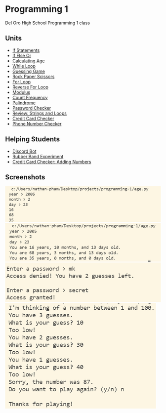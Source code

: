 # Programming 1
Del Oro High School Programming 1 class

## Units
* [If Statements](if_statement.py)
* [If Else Or](if_else_or.py)
* [Calculating Age](age.py)
* [While Loop](while_loop.py)
* [Guessing Game](guessing_game.py)
* [Rock Paper Scissors](rock_paper_scissors.py)
* [For Loop](for_loop.py)
* [Reverse For Loop](reverse_for_loop.py)
* [Modulus](modulus.py)
* [Count Frequency](count_frequency.py)
* [Palindrome](palindrome.py)
* [Password Checker](password_checker.py)
* [Review: Strings and Loops](review_strings_loops.py)
* [Credit Card Checker](credit_checker.py)
* [Phone Number Checker](phone_number_checker.py)

## Helping Students
* [Discord Bot](discord_bot.py)
* [Rubber Band Experiment](rubberbands_experiment/rubberbands.py)
* [Credit Card Checker: Adding Numbers](adding_numbers.py)

## Screenshots
![](screenshots/2022-01-06-10-06-02.png)
![](screenshots/2022-01-06-10-22-06.png)
![](screenshots/while_loop.png)
![](screenshots/2022-01-10-09-36-11.png)